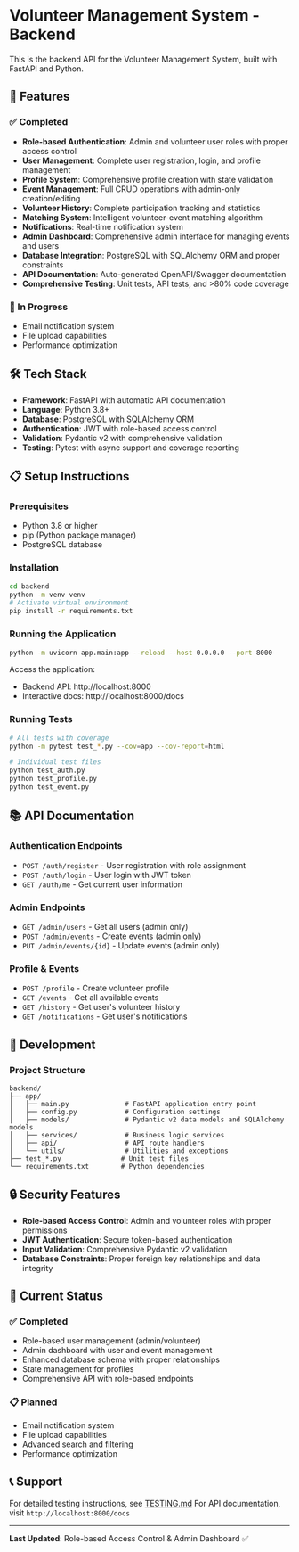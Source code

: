 # Volunteer Management System - Backend

This is the backend API for the Volunteer Management System, built with FastAPI and Python.

## 🚀 Features

### ✅ Completed
- **Role-based Authentication**: Admin and volunteer user roles with proper access control
- **User Management**: Complete user registration, login, and profile management
- **Profile System**: Comprehensive profile creation with state validation
- **Event Management**: Full CRUD operations with admin-only creation/editing
- **Volunteer History**: Complete participation tracking and statistics
- **Matching System**: Intelligent volunteer-event matching algorithm
- **Notifications**: Real-time notification system
- **Admin Dashboard**: Comprehensive admin interface for managing events and users
- **Database Integration**: PostgreSQL with SQLAlchemy ORM and proper constraints
- **API Documentation**: Auto-generated OpenAPI/Swagger documentation
- **Comprehensive Testing**: Unit tests, API tests, and >80% code coverage

### 🚧 In Progress
- Email notification system
- File upload capabilities
- Performance optimization

## 🛠️ Tech Stack

- **Framework**: FastAPI with automatic API documentation
- **Language**: Python 3.8+
- **Database**: PostgreSQL with SQLAlchemy ORM
- **Authentication**: JWT with role-based access control
- **Validation**: Pydantic v2 with comprehensive validation
- **Testing**: Pytest with async support and coverage reporting

## 📋 Setup Instructions

### Prerequisites
- Python 3.8 or higher
- pip (Python package manager)
- PostgreSQL database

### Installation
```bash
cd backend
python -m venv venv
# Activate virtual environment
pip install -r requirements.txt
```

### Running the Application
```bash
python -m uvicorn app.main:app --reload --host 0.0.0.0 --port 8000
```

Access the application:
- Backend API: http://localhost:8000
- Interactive docs: http://localhost:8000/docs

### Running Tests
```bash
# All tests with coverage
python -m pytest test_*.py --cov=app --cov-report=html

# Individual test files
python test_auth.py
python test_profile.py
python test_event.py
```

## 📚 API Documentation

### Authentication Endpoints
- `POST /auth/register` - User registration with role assignment
- `POST /auth/login` - User login with JWT token
- `GET /auth/me` - Get current user information

### Admin Endpoints
- `GET /admin/users` - Get all users (admin only)
- `POST /admin/events` - Create events (admin only)
- `PUT /admin/events/{id}` - Update events (admin only)

### Profile & Events
- `POST /profile` - Create volunteer profile
- `GET /events` - Get all available events
- `GET /history` - Get user's volunteer history
- `GET /notifications` - Get user's notifications

## 🔧 Development

### Project Structure
```
backend/
├── app/
│   ├── main.py              # FastAPI application entry point
│   ├── config.py            # Configuration settings
│   ├── models/              # Pydantic v2 data models and SQLAlchemy models
│   ├── services/            # Business logic services
│   ├── api/                 # API route handlers
│   └── utils/               # Utilities and exceptions
├── test_*.py               # Unit test files
└── requirements.txt        # Python dependencies
```

## 🔒 Security Features

- **Role-based Access Control**: Admin and volunteer roles with proper permissions
- **JWT Authentication**: Secure token-based authentication
- **Input Validation**: Comprehensive Pydantic v2 validation
- **Database Constraints**: Proper foreign key relationships and data integrity

## 🚧 Current Status

### ✅ Completed
- Role-based user management (admin/volunteer)
- Admin dashboard with user and event management
- Enhanced database schema with proper relationships
- State management for profiles
- Comprehensive API with role-based endpoints

### 📋 Planned
- Email notification system
- File upload capabilities
- Advanced search and filtering
- Performance optimization

## 📞 Support

For detailed testing instructions, see [TESTING.md](../TESTING.md)
For API documentation, visit `http://localhost:8000/docs`

---

**Last Updated**: Role-based Access Control & Admin Dashboard ✅ 